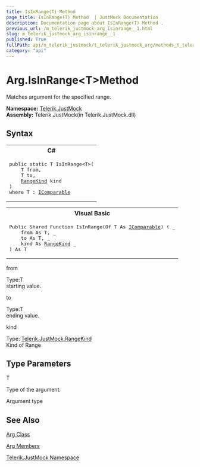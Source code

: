 ```yaml
---
title: IsInRange(T) Method 
page_title: IsInRange(T) Method  | JustMock Documentation
description: Documentation page about IsInRange(T) Method .
previous_url: /m_telerik_justmock_arg_isinrange__1.html
slug: m_telerik_justmock_arg_isinrange__1
published: True
fullPath: api/n_telerik_justmock/t_telerik_justmock_arg/methods_t_telerik_justmock_arg/m_telerik_justmock_arg_isinrange__1
category: "api"
---
```


# Arg.IsInRange&lt;T&gt;Method



Matches argument for the specified range.


 **Namespace:**  [Telerik.JustMock](n_telerik_justmock) <br> **Assembly:** Telerik.JustMock(in Telerik.JustMock.dll)
## Syntax


<div id="syntaxCodeBlocks" class="code"><span codeLanguage="CSharp"><table><tr><th>C#</th></tr><tr><td><pre xml:space="preserve"><span class="keyword">public</span> <span class="keyword">static</span> T <span class="identifier">IsInRange</span>&lt;T&gt;(
	T <span class="parameter">from</span>,
	T <span class="parameter">to</span>,
	<a href="T_Telerik_JustMock_RangeKind.html">RangeKind</a> <span class="parameter">kind</span>
)
<span class="keyword">where</span> T : <a href="https://msdn2.microsoft.com/en-us/library/ey2t2ys5" target="_blank">IComparable</a>
</pre></td></tr></table></span><span codeLanguage="VisualBasicDeclaration"><table><tr><th>Visual Basic</th></tr><tr><td><pre xml:space="preserve"><span class="keyword">Public</span> <span class="keyword">Shared</span> <span class="keyword">Function</span> <span class="identifier">IsInRange</span>(<span class="keyword">Of</span> T <span class="keyword">As</span> <a href="https://msdn2.microsoft.com/en-us/library/ey2t2ys5" target="_blank">IComparable</a>) ( _
	<span class="parameter">from</span> <span class="keyword">As</span> T, _
	<span class="parameter">to</span> <span class="keyword">As</span> T, _
	<span class="parameter">kind</span> <span class="keyword">As</span> <a href="T_Telerik_JustMock_RangeKind.html">RangeKind</a> _
) <span class="keyword">As</span> T</pre></td></tr></table></span></div>



from<br>


Type:T<br>starting value.



to<br>


Type:T<br>ending value.



kind<br>


Type: [Telerik.JustMock.RangeKind](t_telerik_justmock_rangekind) <br>Kind of Range



## Type Parameters




T<br>


Type of the argument.


Argument type

## See Also



 [Arg Class](t_telerik_justmock_arg) 

 [Arg Members](allmembers_t_telerik_justmock_arg) 

 [Telerik.JustMock Namespace](n_telerik_justmock) 



